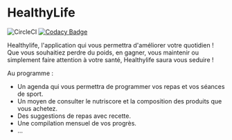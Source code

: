 # HealthyLife

![CircleCI](https://img.shields.io/circleci/build/github/FadiAbdelqader/HealthyLife?style=plastic) [![Codacy Badge](https://app.codacy.com/project/badge/Grade/1d5b6a1121dd402fbb371c7f5d296d11)](https://www.codacy.com/gh/FadiAbdelqader/HealthyLife/dashboard?utm_source=github.com&amp;utm_medium=referral&amp;utm_content=FadiAbdelqader/HealthyLife&amp;utm_campaign=Badge_Grade)


Healthylife, l'application qui vous permettra d'améliorer votre quotidien ! Que vous souhaitiez perdre du poids, en gagner, vous maintenir ou simplement faire attention à votre santé, Healthylife saura vous seduire !

Au programme : 
  - Un agenda qui vous permettra de programmer vos repas et vos séances de sport.
  - Un moyen de consulter le nutriscore et la composition des produits que vous achetez.
  - Des suggestions de repas avec recette.
  - Une compilation mensuel de vos progrès. 
  - ...
